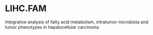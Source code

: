 # LIHC.FAM
Integrative analysis of fatty acid metabolism, intratumor microbiota and tumor phenotypes in hepatocellular carcinoma
